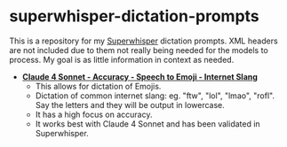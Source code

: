 # superwhisper-dictation-prompts
This is a repository for my [Superwhisper](https://superwhisper.com) dictation prompts. XML headers are not included due to them not really being needed for the models to process. My goal is as little information in context as needed.

-  [**Claude 4 Sonnet - Accuracy - Speech to Emoji - Internet Slang**](https://github.com/mackid1993/superwhisper-dictation-prompts/blob/a6d0d14650c6798665b065970111e2c705593da3/Prompts/Claude%204%20Sonnet%20-%20Accuracy%20-%20Speech%20to%20Emoji%20-%20Internet%20Slang.xml)
    - This allows for dictation of Emojis.
    - Dictation of common internet slang: eg. "ftw", "lol", "lmao", "rofl". Say the letters and they will be output in lowercase.
    - It has a high focus on accuracy.
    - It works best with Claude 4 Sonnet and has been validated in Superwhisper.

